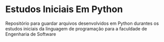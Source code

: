 # Estudos Iniciais Em Python
Repositório para guardar arquivos desenvolvidos em Python durantes os estudos iniciais da linguagem de programação para a faculdade de Engenharia de Software
